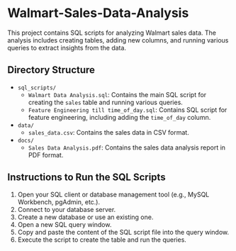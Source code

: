 # Walmart-Sales-Data-Analysis
This project contains SQL scripts for analyzing Walmart sales data. The analysis includes creating tables, adding new columns, and running various queries to extract insights from the data.

## Directory Structure

- `sql_scripts/`
  - `Walmart Data Analysis.sql`: Contains the main SQL script for creating the `sales` table and running various queries.
  - `Feature Engineering till time_of_day.sql`: Contains SQL script for feature engineering, including adding the `time_of_day` column.
- `data/`
  - `sales_data.csv`: Contains the sales data in CSV format.
- `docs/`
  - `Sales Data Analysis.pdf`: Contains the sales data analysis report in PDF format.

## Instructions to Run the SQL Scripts

1. Open your SQL client or database management tool (e.g., MySQL Workbench, pgAdmin, etc.).
2. Connect to your database server.
3. Create a new database or use an existing one.
4. Open a new SQL query window.
5. Copy and paste the content of the SQL script file into the query window.
6. Execute the script to create the table and run the queries.
